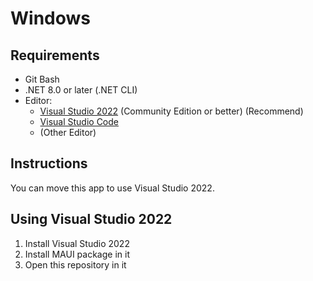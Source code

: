 # Windows

## Requirements
- Git Bash
- .NET 8.0 or later (.NET CLI)
- Editor: 
  - [Visual Studio 2022](https://visualstudio.microsoft.com) (Community Edition or better) (Recommend)
  - [Visual Studio Code](https://code.visualstudio.com)
  - (Other Editor)

## Instructions
You can move this app to use Visual Studio 2022.

## Using Visual Studio 2022
1. Install Visual Studio 2022
1. Install MAUI package in it
1. Open this repository in it
